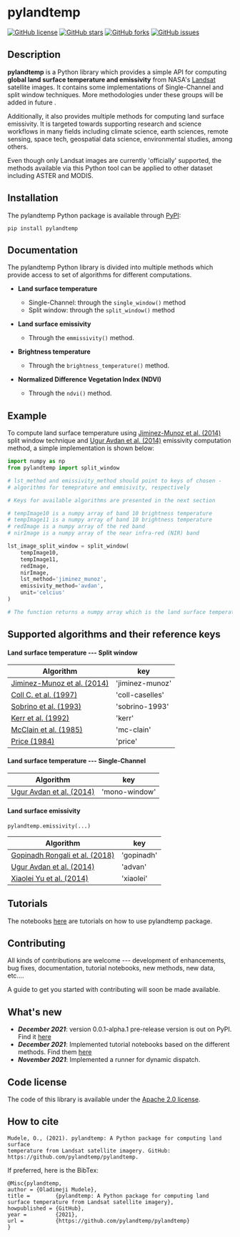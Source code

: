 # pylandtemp

[![GitHub license](https://img.shields.io/github/license/pylandtemp/pylandtemp)](https://github.com/pylandtemp/pylandtemp/blob/master/LICENSE)
[![GitHub stars](https://img.shields.io/github/stars/pylandtemp/pylandtemp)](https://github.com/pylandtemp/pylandtemp/stargazers)
[![GitHub forks](https://img.shields.io/github/forks/pylandtemp/pylandtemp)](https://github.com/pylandtemp/pylandtemp/network)
[![GitHub issues](https://img.shields.io/github/issues/pylandtemp/pylandtemp)](https://github.com/pylandtemp/pylandtemp/issues)

## Description

**pylandtemp** is a Python library which provides a simple API for computing **global land surface temperature and emissivity** from NASA's [Landsat](https://www.usgs.gov/landsat-missions) satellite images. It contains some implementations of Single-Channel and split window techniques. More methodologies under these groups will be added in future .

Additionally, it also provides multiple methods for computing land surface emissivity. It is targeted towards supporting research and science workflows in many fields including climate science, earth sciences, remote sensing, space tech, geospatial data science, environmental studies, among others.

Even though only Landsat images are currently 'officially' supported, the methods available via this Python tool can be applied to other dataset including ASTER and MODIS.


## Installation

The pylandtemp Python package is available through [PyPI](https://pypi.org/project/pylandtemp/):

```
pip install pylandtemp
```


## Documentation

The pylandtemp Python library is divided into multiple methods which provide access to set of algorithms for different computations.


- **Land surface temperature**

    - Single-Channel: through the `single_window()` method
    - Split window: through the `split_window()` method

- **Land surface emissivity**
    - Through the `emmissivity()` method.

- **Brightness temperature**
    - Through the `brightness_temperature()` method.

- **Normalized Difference Vegetation Index (NDVI)**
    - Through the `ndvi()` method.


## Example

To compute land surface temperature using [Jiminez-Munoz et al. (2014)](https://ieeexplore.ieee.org/abstract/document/6784508/?casa_token=A6cR6LeSSuoAAAAA:eFg3nxZvDTJpEBhvAmOwwJxo9rWy-y3aTdnArzEfbtM1UWUbBLhG9NhmeiQstFLTY8jbsT7x) split window technique and [Ugur Avdan et al. (2014)](https://www.hindawi.com/journals/js/2016/1480307/) emissivity computation method, a simple implementation  is shown below:

```python
import numpy as np
from pylandtemp import split_window

# lst_method and emissivity_method should point to keys of chosen -
# algorithms for temeprature and emmisivity, respectively

# Keys for available algorithms are presented in the next section

# tempImage10 is a numpy array of band 10 brightness temperature 
# tempImage11 is a numpy array of band 10 brightness temperature 
# redImage is a numpy array of the red band
# nirImage is a numpy array of the near infra-red (NIR) band

lst_image_split_window = split_window(
    tempImage10, 
    tempImage11, 
    redImage, 
    nirImage, 
    lst_method='jiminez_munoz', 
    emissivity_method='avdan',
    unit='celcius'
)

# The function returns a numpy array which is the land surface temperature image.
```


## Supported algorithms and their reference keys

#### Land surface temperature --- Split window 

| Algorithm|key|
|----------|---|
|[Jiminez-Munoz et al. (2014)](https://ieeexplore.ieee.org/abstract/document/6784508/?casa_token=A6cR6LeSSuoAAAAA:eFg3nxZvDTJpEBhvAmOwwJxo9rWy-y3aTdnArzEfbtM1UWUbBLhG9NhmeiQstFLTY8jbsT7x)| 'jiminez-munoz' |
|[Coll C. et al. (1997)](https://agupubs.onlinelibrary.wiley.com/doi/abs/10.1029/97JD00929)|'coll-caselles'|
|[Sobrino et al. (1993)](https://link.springer.com/content/pdf/10.1007/BF02524225.pdf)|'sobrino-1993'|
|[Kerr et al. (1992)](https://www.sciencedirect.com/science/article/abs/pii/003442579290078X)|'kerr'|
|[McClain et al. (1985)](https://agupubs.onlinelibrary.wiley.com/doi/abs/10.1029/JC090iC06p11587)|'mc-clain'|
|[Price (1984)](https://agupubs.onlinelibrary.wiley.com/doi/abs/10.1029/JD089iD05p07231)|'price'|

#### Land surface temperature --- Single-Channel 

| Algorithm|key|
|----------|---|
|[Ugur Avdan et al. (2014)](https://www.hindawi.com/journals/js/2016/1480307/)| 'mono-window' |

#### Land surface emissivity 
`pylandtemp.emissivity(...)`

| Algorithm|key|
|----------|---|
|[Gopinadh Rongali et al. (2018)](https://www.researchgate.net/publication/327461405_Split-Window_Algorithm_for_Retrieval_of_Land_Surface_Temperature_Using_Landsat_8_Thermal_Infrared_Data)| 'gopinadh' |
|[Ugur Avdan et al. (2014)](https://www.hindawi.com/journals/js/2016/1480307/)| 'advan' |
|[Xiaolei Yu et al. (2014)](https://www.mdpi.com/2072-4292/6/10/9829)| 'xiaolei' |


## Tutorials
The notebooks [here](https://github.com/pylandtemp/pylandtemp/tree/master/tutorials) are tutorials on how to use pylandtemp package.


## Contributing

All kinds of contributions are welcome --- development of enhancements, bug fixes, documentation, tutorial notebooks, new methods, new data, etc.... 

A guide to get you started with contributing will soon be made available.


## What's new
- ***December 2021***: version 0.0.1-alpha.1 pre-release version is out on PyPI. Find it [here](https://pypi.org/project/pylandtemp/) 
- ***December 2021***: Implemented tutorial notebooks based on the different methods. Find them [here](https://github.com/pylandtemp/pylandtemp/tree/master/tutorials)
- ***November 2021***: Implemented a runner for dynamic dispatch.


## Code license 

The code of this library is available under the [Apache 2.0 license](https://fossa.com/blog/open-source-licenses-101-apache-license-2-0/).


## How to cite

```
Mudele, O., (2021). pylandtemp: A Python package for computing land surface 
temperature from Landsat satellite imagery. GitHub: https://github.com/pylandtemp/pylandtemp.
```

If preferred, here is the BibTex:
```
@Misc{pylandtemp,
author = {Oladimeji Mudele},
title =        {pylandtemp: A Python package for computing land surface temperature from Landsat satellite imagery},
howpublished = {GitHub},
year =         {2021},
url =          {https://github.com/pylandtemp/pylandtemp}
}
```


